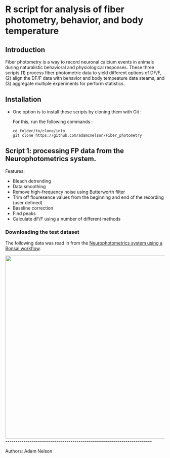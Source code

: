 R script for analysis of fiber photometry, behavior, and body temperature
================


## Introduction

Fiber photometry is a way to record neuronal calcium events in animals during naturalistic behavioral and physiological responses. These three scripts (1) process fiber photometric data to yield different options of DF/F, (2) align the DF/F data with behavior and body tempeature data steams, and (3) aggregate multiple experiments for perform statistics.

## Installation
* One option is to install these scripts by cloning them with Git :

    For this, run the following commands :

    ```
    cd folder/to/clone/into
    git clone https://github.com/adamcnelson/Fiber_photometry
    ```

## Script 1: processing FP data from the Neurophotometrics system.
 
 Features:

-   Bleach detrending 
-   Data smoothing
-   Remove high-frequency noise using Butterworth filter 
-   Trim off flouresence values from the beginning and end of the recording (user defined)
-   Baseline correction
-   Find peaks
-   Calculate dF/F using a number of different methods

### Downloading the test dataset
The following data was read in from the [Neurophotometrics system using a Bonsai workflow](https://neurophotometrics.com/bonsai-manual).

<img src="README_images/script1/Screenshot 2024-12-02 at 11.04.21 AM.jpeg" width="576" />
------------------------------------------------------------------------

Authors: Adam Nelson
